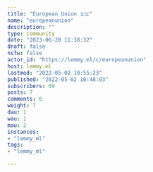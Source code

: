 ```yaml
---
title: "European Union 🇪🇺" 
name: "europeanunion"
description: ""
type: community
date: "2023-06-20 11:38:32"
draft: false
nsfw: false
actor_id: "https://lemmy.ml/c/europeanunion"
host: lemmy.ml
lastmod: "2022-05-02 10:55:23"
published: "2022-05-02 10:48:03"
subscribers: 69
posts: 7
comments: 6
weight: 7
dau: 1
wau: 1
mau: 2
instances:
- "lemmy_ml"
tags: 
- "lemmy_ml"

---
```

